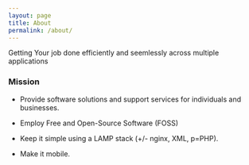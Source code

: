 ```yaml
---
layout: page
title: About
permalink: /about/
---
```


Getting Your job done efficiently and seemlessly across multiple applications

### Mission

- Provide software solutions and support services for individuals and businesses.

- Employ Free and Open-Source Software (FOSS)

- Keep it simple using a LAMP stack (+/- nginx, XML, p=PHP).

- Make it mobile.

